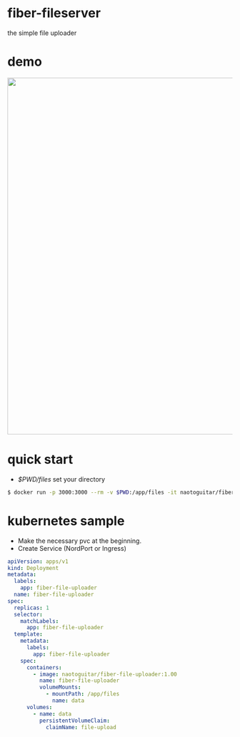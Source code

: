 # fiber-fileserver

the simple file uploader

# demo

<img src="./img/image.gif" width="800px">

# quick start

- _$PWD/files_ set your directory

```bash
$ docker run -p 3000:3000 --rm -v $PWD:/app/files -it naotoguitar/fiber-file-uploader:1.00
```

# kubernetes sample

- Make the necessary pvc at the beginning.
- Create Service (NordPort or Ingress)

```yaml
apiVersion: apps/v1
kind: Deployment
metadata:
  labels:
    app: fiber-file-uploader
  name: fiber-file-uploader
spec:
  replicas: 1
  selector:
    matchLabels:
      app: fiber-file-uploader
  template:
    metadata:
      labels:
        app: fiber-file-uploader
    spec:
      containers:
        - image: naotoguitar/fiber-file-uploader:1.00
          name: fiber-file-uploader
          volumeMounts:
            - mountPath: /app/files
              name: data
      volumes:
        - name: data
          persistentVolumeClaim:
            claimName: file-upload
```
